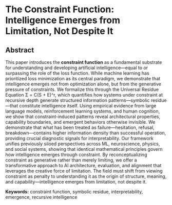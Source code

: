 # The Constraint Function: Intelligence Emerges from Limitation, Not Despite It

## Abstract

This paper introduces the **constraint function** as a fundamental substrate for understanding and developing artificial intelligence—equal to or surpassing the role of the loss function. While machine learning has prioritized loss minimization as its central paradigm, we demonstrate that intelligence emerges not from optimization alone, but from the generative pressure of constraints. We formalize this through the Universal Residue Equation Σ = C(S + E)^r, which quantifies how systems under constraint at recursive depth generate structured information patterns—symbolic residue—that constitute intelligence itself. Using empirical evidence from large language models, reinforcement learning systems, and human cognition, we show that constraint-induced patterns reveal architectural properties, capability boundaries, and emergent behaviors otherwise invisible. We demonstrate that what has been treated as failure—hesitation, refusal, breakdown—contains higher information density than successful operation, providing crucial diagnostic signals for interpretability. Our framework unifies previously siloed perspectives across ML, neuroscience, physics, and social systems, showing that identical mathematical principles govern how intelligence emerges through constraint. By reconceptualizing constraint as generative rather than merely limiting, we offer a transformative approach to AI architecture, evaluation, and alignment that leverages the creative force of limitation. The field must shift from viewing constraint as penalty to understanding it as the origin of structure, meaning, and capability—intelligence emerges from limitation, not despite it.

**Keywords:** constraint function, symbolic residue, interpretability, emergence, recursive intelligence
